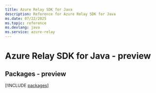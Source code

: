 ```yaml
---
title: Azure Relay SDK for Java
description: Reference for Azure Relay SDK for Java
ms.date: 07/22/2025
ms.topic: reference
ms.devlang: java
ms.service: azure-relay
---
```

# Azure Relay SDK for Java - preview
## Packages - preview
[!INCLUDE [packages](relay-index.md)]